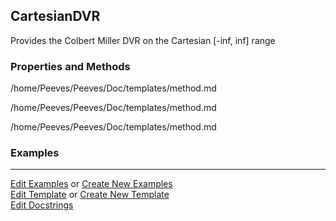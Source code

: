 ## <a id="Psience.DVR.ColbertMiller.CartesianDVR">CartesianDVR</a>
Provides the Colbert Miller DVR on the Cartesian [-inf, inf] range

### Properties and Methods
/home/Peeves/Peeves/Doc/templates/method.md

/home/Peeves/Peeves/Doc/templates/method.md

/home/Peeves/Peeves/Doc/templates/method.md

### Examples


___

[Edit Examples](https://github.com/McCoyGroup/Psience/edit/edit/ci/examples/ci/docs/Psience/DVR/ColbertMiller/CartesianDVR.md) or 
[Create New Examples](https://github.com/McCoyGroup/Psience/new/edit/?filename=ci/examples/ci/docs/Psience/DVR/ColbertMiller/CartesianDVR.md) <br/>
[Edit Template](https://github.com/McCoyGroup/Psience/edit/edit/ci/docs/ci/docs/Psience/DVR/ColbertMiller/CartesianDVR.md) or 
[Create New Template](https://github.com/McCoyGroup/Psience/new/edit/?filename=ci/docs/templates/ci/docs/Psience/DVR/ColbertMiller/CartesianDVR.md) <br/>
[Edit Docstrings](https://github.com/McCoyGroup/Psience/edit/edit/Psience/DVR/ColbertMiller.py?message=Update%20Docs)